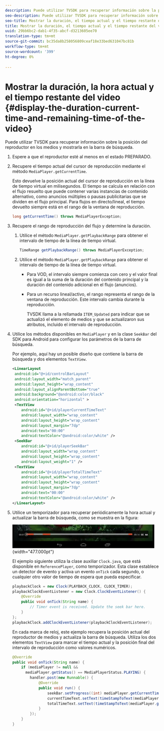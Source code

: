 ```yaml
---
description: Puede utilizar TVSDK para recuperar información sobre la posición del reproductor en los medios y mostrarla en la barra de búsqueda.
seo-description: Puede utilizar TVSDK para recuperar información sobre la posición del reproductor en los medios y mostrarla en la barra de búsqueda.
seo-title: Mostrar la duración, el tiempo actual y el tiempo restante del vídeo
title: Mostrar la duración, el tiempo actual y el tiempo restante del vídeo
uuid: 29bb6bc2-dab1-4f35-abcf-d3213605ee70
translation-type: tm+mt
source-git-commit: bc35da8b258056809ceaf18e33bed631047bc81b
workflow-type: tm+mt
source-wordcount: '399'
ht-degree: 0%

---
```



# Mostrar la duración, la hora actual y el tiempo restante del video {#display-the-duration-current-time-and-remaining-time-of-the-video}

Puede utilizar TVSDK para recuperar información sobre la posición del reproductor en los medios y mostrarla en la barra de búsqueda.

1. Espere a que el reproductor esté al menos en el estado PREPARADO.
1. Recupere el tiempo actual del cursor de reproducción mediante el método `MediaPlayer.getCurrentTime`.

   Esto devuelve la posición actual del cursor de reproducción en la línea de tiempo virtual en milisegundos. El tiempo se calcula en relación con el flujo resuelto que puede contener varias instancias de contenido alternativo, como anuncios múltiples o pausas publicitarias que se dividen en el flujo principal. Para flujos en directo/lineal, el tiempo devuelto siempre está en el rango de la ventana de reproducción.

   ```java
   long getCurrentTime() throws MediaPlayerException;
   ```

1. Recupere el rango de reproducción del flujo y determine la duración.
   1. Utilice el método `MediaPlayer.getPlaybackRange` para obtener el intervalo de tiempo de la línea de tiempo virtual.

      ```java
      TimeRange getPlaybackRange() throws MediaPlayerException;
      ```

   1. Utilice el método `MediaPlayer.getPlaybackRange` para obtener el intervalo de tiempo de la línea de tiempo virtual.

      * Para VOD, el intervalo siempre comienza con cero y el valor final es igual a la suma de la duración del contenido principal y la duración del contenido adicional en el flujo (anuncios).
      * Para un recurso lineal/activo, el rango representa el rango de la ventana de reproducción. Este intervalo cambia durante la reproducción.

         TVSDK llama a la rellamada `ITEM_Updated` para indicar que se actualizó el elemento de medios y que se actualizaron sus atributos, incluido el intervalo de reproducción.

1. Utilice los métodos disponibles en `MediaPlayer` y en la clase `SeekBar` del SDK para Android para configurar los parámetros de la barra de búsqueda.

   Por ejemplo, aquí hay un posible diseño que contiene la barra de búsqueda y dos elementos `TextView`.

   ```xml
   <LinearLayout 
    android:id="@+id/controlBarLayout" 
    android:layout_width="match_parent" 
    android:layout_height="wrap_content" 
    android:layout_alignParentBottom="true" 
    android:background="@android:color/black" 
    android:orientation="horizontal" > 
    <TextView 
       android:id="@+id/playerCurrentTimeText" 
       android:layout_width="wrap_content" 
       android:layout_height="wrap_content" 
       android:layout_margin="7dp" 
       android:text="00:00" 
       android:textColor="@android:color/white" /> 
    <SeekBar 
       android:id="@+id/playerSeekBar" 
       android:layout_width="wrap_content" 
       android:layout_height="wrap_content" 
       android:layout_weight="1" /> 
    <TextView 
       android:id="@+id/playerTotalTimeText" 
       android:layout_width="wrap_content" 
       android:layout_height="wrap_content" 
       android:layout_margin="7dp" 
       android:text="00:00" 
       android:textColor="@android:color/white" /> 
   </LinearLayout>
   ```

1. Utilice un temporizador para recuperar periódicamente la hora actual y actualizar la barra de búsqueda, como se muestra en la figura:

   <!--<a id="fig_689CEDDD02094C0C8E91C5195F8EAD3F"></a>-->

   ![](assets/seek-bar.jpg){width=&quot;477.000pt&quot;}

   El ejemplo siguiente utiliza la clase auxiliar `Clock.java`, que está disponible en `ReferencePlayer`, como temporizador. Esta clase establece un detector de evento y activa un evento `onTick` cada segundo, o cualquier otro valor de tiempo de espera que pueda especificar.

   ```java
   playbackClock = new Clock(PLAYBACK_CLOCK, CLOCK_TIMER); 
   playbackClockEventListener = new Clock.ClockEventListener() { 
       @Override 
       public void onTick(String name) { 
           // Timer event is received. Update the seek bar here. 
       } 
   }; 
   playbackClock.addClockEventListener(playbackClockEventListener);
   ```

   En cada marca de reloj, este ejemplo recupera la posición actual del reproductor de medios y actualiza la barra de búsqueda. Utiliza los dos elementos `TextView` para marcar el tiempo actual y la posición final del intervalo de reproducción como valores numéricos.

   ```java
   @Override 
   public void onTick(String name) { 
       if (mediaPlayer != null &&  
         mediaPlayer.getStatus() == MediaPlayerStatus.PLAYING) { 
           handler.post(new Runnable() { 
               @Override 
               public void run() { 
                   seekBar.setProgress((int) mediaPlayer.getCurrentTime()); 
                   currentTimeText.setText(timeStampToText(mediaPlayer.getCurrentTime())); 
                   totalTimeText.setText(timeStampToText(mediaPlayer.getPlaybackRange().getEnd())); 
               } 
           }); 
       } 
   } 
   ```
